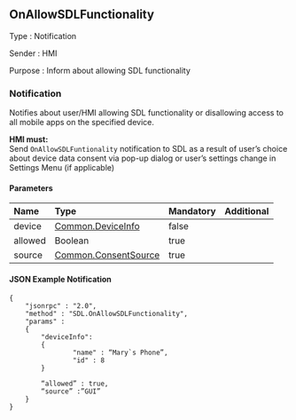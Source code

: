 ## OnAllowSDLFunctionality
Type : Notification

Sender : HMI

Purpose : Inform about allowing SDL functionality

### Notification
Notifies about user/HMI allowing SDL functionality or disallowing access to all mobile apps on the specified device.

**HMI must:**  
Send `OnAllowSDLFuntionality` notification to SDL as a result of user’s choice about device data consent via pop-up dialog or user’s settings change in Settings Menu (if applicable)

#### Parameters

|Name|Type|Mandatory|Additional|
|:---|:---|:--------|:---------|
|device|[Common.DeviceInfo](https://github.com/KhrystynaDubovyk/sdl_hmi_integration_guidelines/blob/user_consent_in_terms_of_policies/docs/Common/Structs/index.md#deviceinfo)|false||
|allowed|Boolean|true||
|source|[Common.ConsentSource](https://github.com/KhrystynaDubovyk/sdl_hmi_integration_guidelines/blob/user_consent_in_terms_of_policies/docs/Common/Enums/index.md#consentsource)|true||

#### JSON Example Notification
```
{
	"jsonrpc" : "2.0",
	"method" : "SDL.OnAllowSDLFunctionality",
	"params" :  
	{
		"deviceInfo": 
		{
				"name" : “Mary`s Phone”,
				"id" : 8
		}

		“allowed” : true,
		“source” :”GUI”
	}
}

```
